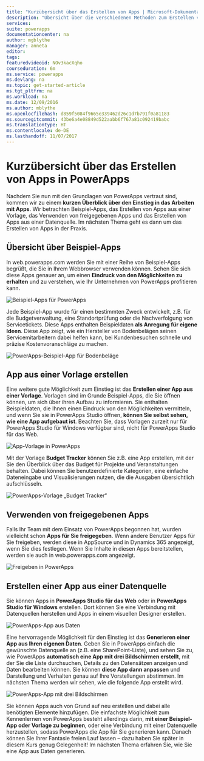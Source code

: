 ```yaml
---
title: "Kurzübersicht über das Erstellen von Apps | Microsoft-Dokumentation"
description: "Übersicht über die verschiedenen Methoden zum Erstellen von Apps"
services: 
suite: powerapps
documentationcenter: na
author: mgblythe
manager: anneta
editor: 
tags: 
featuredvideoid: NOv3kacXqho
courseduration: 6m
ms.service: powerapps
ms.devlang: na
ms.topic: get-started-article
ms.tgt_pltfrm: na
ms.workload: na
ms.date: 12/09/2016
ms.author: mblythe
ms.openlocfilehash: d859f5084f9665e339462d26c1d7b791f0a81183
ms.sourcegitcommit: 43be6a4e08849d522aabb6f767a81c092419babc
ms.translationtype: HT
ms.contentlocale: de-DE
ms.lasthandoff: 11/07/2017
---
```

# <a name="a-quick-look-at-creating-apps-in-powerapps"></a>Kurzübersicht über das Erstellen von Apps in PowerApps
Nachdem Sie nun mit den Grundlagen von PowerApps vertraut sind, kommen wir zu einem **kurzen Überblick über den Einstieg in das Arbeiten mit Apps**. Wir betrachten Beispiel-Apps, das Erstellen von Apps aus einer Vorlage, das Verwenden von freigegebenen Apps und das Erstellen von Apps aus einer Datenquelle. Im nächsten Thema geht es dann um das Erstellen von Apps in der Praxis.

## <a name="check-out-some-sample-apps"></a>Übersicht über Beispiel-Apps
In web.powerapps.com werden Sie mit einer Reihe von Beispiel-Apps begrüßt, die Sie in Ihrem Webbrowser verwenden können. Sehen Sie sich diese Apps genauer an, um einen **Eindruck von den Möglichkeiten zu erhalten** und zu verstehen, wie Ihr Unternehmen von PowerApps profitieren kann.

![Beispiel-Apps für PowerApps](./media/learning-quick-look-powerapps/powerapps-samples.png)

Jede Beispiel-App wurde für einen bestimmten Zweck entwickelt, z.B. für die Budgetverwaltung, eine Standortprüfung oder die Nachverfolgung von Servicetickets. Diese Apps enthalten Beispieldaten **als Anregung für eigene Ideen**. Diese App zeigt, wie ein Hersteller von Bodenbelägen seinen Servicemitarbeitern dabei helfen kann, bei Kundenbesuchen schnelle und präzise Kostenvoranschläge zu machen.

![PowerApps-Beispiel-App für Bodenbeläge](./media/learning-quick-look-powerapps/powerapps-flooring-sample.png)

## <a name="create-an-app-from-a-template"></a>App aus einer Vorlage erstellen
Eine weitere gute Möglichkeit zum Einstieg ist das **Erstellen einer App aus einer Vorlage**. Vorlagen sind im Grunde Beispiel-Apps, die Sie öffnen können, um sich über ihren Aufbau zu informieren. Sie enthalten Beispieldaten, die Ihnen einen Eindruck von den Möglichkeiten vermitteln, und wenn Sie sie in PowerApps Studio öffnen, **können Sie selbst sehen, wie eine App aufgebaut ist**. Beachten Sie, dass Vorlagen zurzeit nur für PowerApps Studio für Windows verfügbar sind, nicht für PowerApps Studio für das Web.

![App-Vorlage in PowerApps](./media/learning-quick-look-powerapps/powerapps-templates.png)

Mit der Vorlage **Budget Tracker** können Sie z.B. eine App erstellen, mit der Sie den Überblick über das Budget für Projekte und Veranstaltungen behalten. Dabei können Sie benutzerdefinierte Kategorien, eine einfache Dateneingabe und Visualisierungen nutzen, die die Ausgaben übersichtlich aufschlüsseln.

![PowerApps-Vorlage „Budget Tracker“](./media/learning-quick-look-powerapps/powerapps-budget-tracker.png)

## <a name="use-shared-apps"></a>Verwenden von freigegebenen Apps
Falls Ihr Team mit dem Einsatz von PowerApps begonnen hat, wurden vielleicht schon **Apps für Sie freigegeben**. Wenn andere Benutzer Apps für Sie freigeben, werden diese in AppSource und in Dynamics 365 angezeigt, wenn Sie dies festlegen. Wenn Sie Inhalte in diesen Apps bereitstellen, werden sie auch in web.powerapps.com angezeigt.

![Freigeben in PowerApps](./media/learning-quick-look-powerapps/powerapps-sharing.png)

## <a name="create-an-app-from-a-data-source"></a>Erstellen einer App aus einer Datenquelle
Sie können Apps in **PowerApps Studio für das Web** oder in **PowerApps Studio für Windows** erstellen. Dort können Sie eine Verbindung mit Datenquellen herstellen und Apps in einem visuellen Designer erstellen.

![PowerApps-App aus Daten](./media/learning-quick-look-powerapps/powerapps-app-from-data.png)

Eine hervorragende Möglichkeit für den Einstieg ist das **Generieren einer App aus Ihren eigenen Daten**. Geben Sie in PowerApps einfach die gewünschte Datenquelle an (z.B. eine SharePoint-Liste), und sehen Sie zu, wie PowerApps **automatisch eine App mit drei Bildschirmen erstellt**, mit der Sie die Liste durchsuchen, Details zu den Datensätzen anzeigen und Daten bearbeiten können. Sie können **diese App dann anpassen** und Darstellung und Verhalten genau auf Ihre Vorstellungen abstimmen. Im nächsten Thema werden wir sehen, wie die folgende App erstellt wird.

![PowerApps-App mit drei Bildschirmen](./media/learning-quick-look-powerapps/powerapps-three-screen-app.png)

Sie können Apps auch von Grund auf neu erstellen und dabei alle benötigten Elemente hinzufügen. Die einfachste Möglichkeit zum Kennenlernen von PowerApps besteht allerdings darin, **mit einer Beispiel-App oder Vorlage zu beginnen**, oder eine Verbindung mit einer Datenquelle herzustellen, sodass PowerApps die App für Sie generieren kann. Danach können Sie Ihrer Fantasie freien Lauf lassen – dazu haben Sie später in diesem Kurs genug Gelegenheit! Im nächsten Thema erfahren Sie, wie Sie eine App aus Daten generieren.

